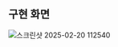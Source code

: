 ## 구현 화면

![스크린샷 2025-02-20 112540](https://github.com/user-attachments/assets/66737225-a27d-46d7-81c0-20a694d52b14)

